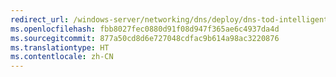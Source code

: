```yaml
---
redirect_url: /windows-server/networking/dns/deploy/dns-tod-intelligent
ms.openlocfilehash: fbb8027fec0880d91f08d947f365ae6c4937da4d
ms.sourcegitcommit: 877a50cd8d6e727048cdfac9b614a98ac3220876
ms.translationtype: HT
ms.contentlocale: zh-CN
---
```

